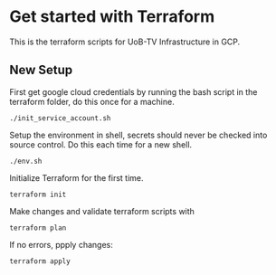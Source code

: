 # Get started with Terraform

This is the terraform scripts for UoB-TV Infrastructure in GCP.

## New Setup

First get google cloud credentials by running the bash script in the terraform folder, do this once for a machine.

    ./init_service_account.sh

Setup the environment in shell, secrets should never be checked into source control. Do this each time for a new shell.

    ./env.sh

Initialize Terraform for the first time. 

    terraform init


Make changes and validate terraform scripts with

    terraform plan

If no errors, ppply changes:

    terraform apply